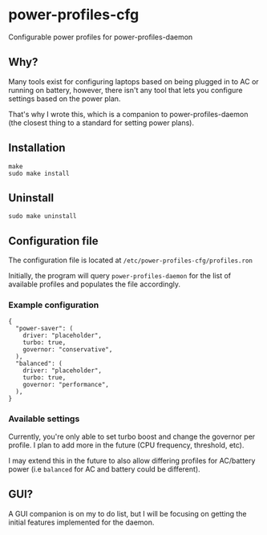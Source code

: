 # power-profiles-cfg

Configurable power profiles for power-profiles-daemon

## Why?
Many tools exist for configuring laptops based on being plugged in to AC or running on battery, however, there isn't any tool that lets you configure settings based on the power plan.

That's why I wrote this, which is a companion to power-profiles-daemon (the closest thing to a standard for setting power plans).

## Installation

```
make
sudo make install
```

## Uninstall

```
sudo make uninstall
```

## Configuration file
The configuration file is located at `/etc/power-profiles-cfg/profiles.ron`

Initially, the program will query `power-profiles-daemon` for the list of available profiles and populates the file accordingly.

### Example configuration
```
{
  "power-saver": (
    driver: "placeholder",
    turbo: true,
    governor: "conservative",
  ),
  "balanced": (
    driver: "placeholder",
    turbo: true,
    governor: "performance",
  ),
}
```

### Available settings
Currently, you're only able to set turbo boost and change the governor per profile.
I plan to add more in the future (CPU frequency, threshold, etc).

I may extend this in the future to also allow differing profiles for AC/battery power (i.e `balanced` for AC and battery could be different).

## GUI?
A GUI companion is on my to do list, but I will be focusing on getting the initial features implemented for the daemon.

